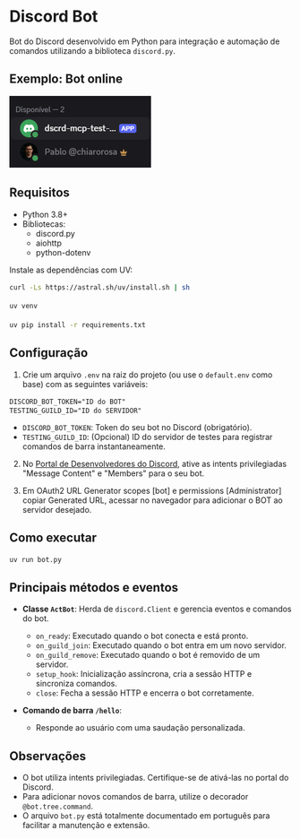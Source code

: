 # Discord Bot

Bot do Discord desenvolvido em Python para integração e automação de comandos utilizando a biblioteca `discord.py`.

## Exemplo: Bot online

![Bot online](bot_online.png)

## Requisitos

- Python 3.8+
- Bibliotecas:
  - discord.py
  - aiohttp
  - python-dotenv

Instale as dependências com UV:

```bash
curl -Ls https://astral.sh/uv/install.sh | sh

uv venv

uv pip install -r requirements.txt
```

## Configuração

1. Crie um arquivo `.env` na raiz do projeto (ou use o `default.env` como base) com as seguintes variáveis:

```
DISCORD_BOT_TOKEN="ID do BOT"
TESTING_GUILD_ID="ID do SERVIDOR"
```

- `DISCORD_BOT_TOKEN`: Token do seu bot no Discord (obrigatório).
- `TESTING_GUILD_ID`: (Opcional) ID do servidor de testes para registrar comandos de barra instantaneamente.

2. No [Portal de Desenvolvedores do Discord](https://discord.com/developers/applications), ative as intents privilegiadas "Message Content" e "Members" para o seu bot.

3. Em OAuth2 URL Generator
   scopes [bot] e permissions [Administrator] copiar Generated URL, acessar no navegador para adicionar o BOT ao servidor desejado.

## Como executar

```bash
uv run bot.py
```

## Principais métodos e eventos

- **Classe `ActBot`**: Herda de `discord.Client` e gerencia eventos e comandos do bot.

  - `on_ready`: Executado quando o bot conecta e está pronto.
  - `on_guild_join`: Executado quando o bot entra em um novo servidor.
  - `on_guild_remove`: Executado quando o bot é removido de um servidor.
  - `setup_hook`: Inicialização assíncrona, cria a sessão HTTP e sincroniza comandos.
  - `close`: Fecha a sessão HTTP e encerra o bot corretamente.

- **Comando de barra `/hello`**:
  - Responde ao usuário com uma saudação personalizada.

## Observações

- O bot utiliza intents privilegiadas. Certifique-se de ativá-las no portal do Discord.
- Para adicionar novos comandos de barra, utilize o decorador `@bot.tree.command`.
- O arquivo `bot.py` está totalmente documentado em português para facilitar a manutenção e extensão.
